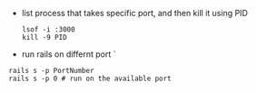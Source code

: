 - list process that takes specific port, and then kill it using PID 
	```shell 
	lsof -i :3000 
	kill -9 PID	
	```
- run rails on differnt port `
```shell 
rails s -p PortNumber 
rails s -p 0 # run on the available port 
```

